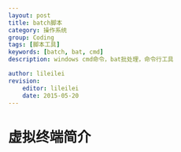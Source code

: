 ```yaml
---
layout: post
title: batch脚本
category: 操作系统
group: Coding
tags: [脚本工具]
keywords: [batch, bat, cmd]
description: windows cmd命令，bat批处理，命令行工具

author: lileilei
revision:
    editor: lileilei
    date: 2015-05-20
---
```


# 虚拟终端简介

